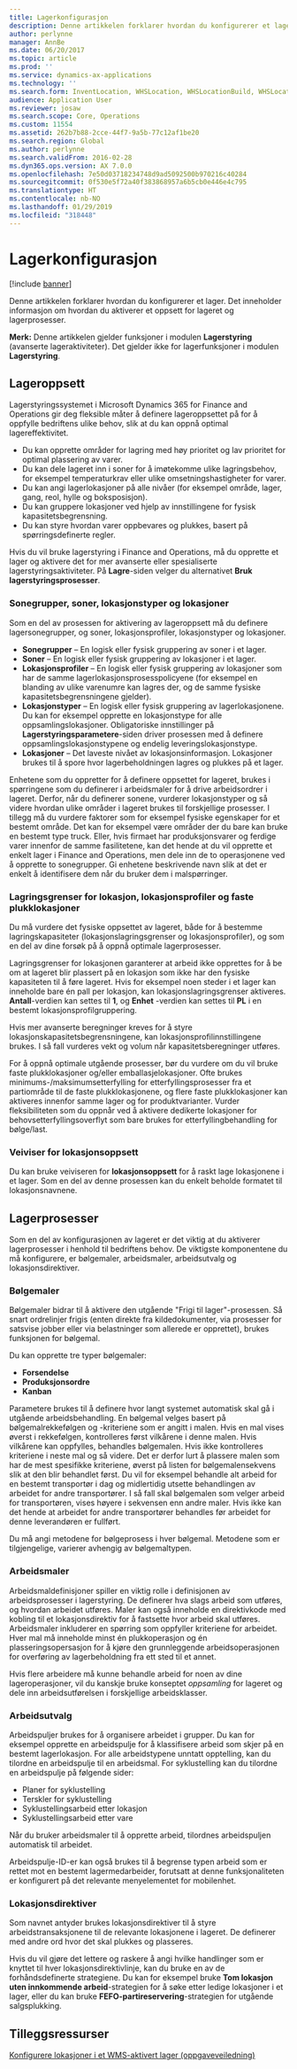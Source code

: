 ```yaml
---
title: Lagerkonfigurasjon
description: Denne artikkelen forklarer hvordan du konfigurerer et lager. Det inneholder informasjon om hvordan du aktiverer et oppsett for lageret og lagerprosesser.
author: perlynne
manager: AnnBe
ms.date: 06/20/2017
ms.topic: article
ms.prod: ''
ms.service: dynamics-ax-applications
ms.technology: ''
ms.search.form: InventLocation, WHSLocation, WHSLocationBuild, WHSLocationProfile, WHSLocationType, WHSLocDirTable, WHSParameters, WHSWaveTemplateTable, WHSWorkPool, WHSWorkTemplateTable, WHSZone, WHSZoneGroup
audience: Application User
ms.reviewer: josaw
ms.search.scope: Core, Operations
ms.custom: 11554
ms.assetid: 262b7b88-2cce-44f7-9a5b-77c12af1be20
ms.search.region: Global
ms.author: perlynne
ms.search.validFrom: 2016-02-28
ms.dyn365.ops.version: AX 7.0.0
ms.openlocfilehash: 7e50d03718234748d9ad5092500b970216c40284
ms.sourcegitcommit: 0f530e5f72a40f383868957a6b5cb0e446e4c795
ms.translationtype: HT
ms.contentlocale: nb-NO
ms.lasthandoff: 01/29/2019
ms.locfileid: "318448"
---
```

# <a name="warehouse-configuration"></a>Lagerkonfigurasjon

[!include [banner](../includes/banner.md)]

Denne artikkelen forklarer hvordan du konfigurerer et lager. Det inneholder informasjon om hvordan du aktiverer et oppsett for lageret og lagerprosesser.

**Merk:** Denne artikkelen gjelder funksjoner i modulen **Lagerstyring** (avanserte lageraktiviteter). Det gjelder ikke for lagerfunksjoner i modulen **Lagerstyring**.

## <a name="warehouse-layout"></a>Lageroppsett
Lagerstyringssystemet i Microsoft Dynamics 365 for Finance and Operations gir deg fleksible måter å definere lageroppsettet på for å oppfylle bedriftens ulike behov, slik at du kan oppnå optimal lagereffektivitet.

-   Du kan opprette områder for lagring med høy prioritet og lav prioritet for optimal plassering av varer.
-   Du kan dele lageret inn i soner for å imøtekomme ulike lagringsbehov, for eksempel temperaturkrav eller ulike omsetningshastigheter for varer.
-   Du kan angi lagerlokasjoner på alle nivåer (for eksempel område, lager, gang, reol, hylle og boksposisjon).
-   Du kan gruppere lokasjoner ved hjelp av innstillingene for fysisk kapasitetsbegrensning.
-   Du kan styre hvordan varer oppbevares og plukkes, basert på spørringsdefinerte regler.

Hvis du vil bruke lagerstyring i Finance and Operations, må du opprette et lager og aktivere det for mer avanserte eller spesialiserte lagerstyringsaktiviteter. På **Lagre**-siden velger du alternativet **Bruk lagerstyringsprosesser**.

### <a name="zone-groups-zones-location-types-and-locations"></a>Sonegrupper, soner, lokasjonstyper og lokasjoner

Som en del av prosessen for aktivering av lageroppsett må du definere lagersonegrupper, og soner, lokasjonsprofiler, lokasjonstyper og lokasjoner.

-   **Sonegrupper** – En logisk eller fysisk gruppering av soner i et lager.
-   **Soner** – En logisk eller fysisk gruppering av lokasjoner i et lager.
-   **Lokasjonsprofiler** – En logisk eller fysisk gruppering av lokasjoner som har de samme lagerlokasjonsprosesspolicyene (for eksempel en blanding av ulike varenumre kan lagres der, og de samme fysiske kapasitetsbegrensningene gjelder).
-   **Lokasjonstyper** – En logisk eller fysisk gruppering av lagerlokasjonene. Du kan for eksempel opprette en lokasjonstype for alle oppsamlingslokasjoner. Obligatoriske innstillinger på **Lagerstyringsparametere**-siden driver prosessen med å definere oppsamlingslokasjonstypene og endelig leveringslokasjonstype.
-   **Lokasjoner** – Det laveste nivået av lokasjonsinformasjon. Lokasjoner brukes til å spore hvor lagerbeholdningen lagres og plukkes på et lager.

Enhetene som du oppretter for å definere oppsettet for lageret, brukes i spørringene som du definerer i arbeidsmaler for å drive arbeidsordrer i lageret. Derfor, når du definerer sonene, vurderer lokasjonstyper og så videre hvordan ulike områder i lageret brukes til forskjellige prosesser. I tillegg må du vurdere faktorer som for eksempel fysiske egenskaper for et bestemt område. Det kan for eksempel være områder der du bare kan bruke en bestemt type truck. Eller, hvis firmaet har produksjonsvarer og ferdige varer innenfor de samme fasilitetene, kan det hende at du vil opprette et enkelt lager i Finance and Operations, men dele inn de to operasjonene ved å opprette to sonegrupper. Gi enhetene beskrivende navn slik at det er enkelt å identifisere dem når du bruker dem i malspørringer.

### <a name="location-stocking-limits-location-profiles-and-fixed-picking-locations"></a>Lagringsgrenser for lokasjon, lokasjonsprofiler og faste plukklokasjoner

Du må vurdere det fysiske oppsettet av lageret, både for å bestemme lagringskapasiteter (lokasjonslagringsgrenser og lokasjonsprofiler), og som en del av dine forsøk på å oppnå optimale lagerprosesser. 

Lagringsgrenser for lokasjonen garanterer at arbeid ikke opprettes for å be om at lageret blir plassert på en lokasjon som ikke har den fysiske kapasiteten til å føre lageret. Hvis for eksempel noen steder i et lager kan inneholde bare én pall per lokasjon, kan lokasjonslagringsgrenser aktiveres. **Antall**-verdien kan settes til **1**, og **Enhet** -verdien kan settes til **PL** i en bestemt lokasjonsprofilgruppering. 

Hvis mer avanserte beregninger kreves for å styre lokasjonskapasitetsbegrensningene, kan lokasjonsprofilinnstillingene brukes. I så fall vurderes vekt og volum når kapasitetsberegninger utføres. 

For å oppnå optimale utgående prosesser, bør du vurdere om du vil bruke faste plukklokasjoner og/eller emballasjelokasjoner. Ofte brukes minimums-/maksimumsetterfylling for etterfyllingsprosesser fra et partiområde til de faste plukklokasjonene, og flere faste plukklokasjoner kan aktiveres innenfor samme lager og for produktvarianter. Vurder fleksibiliteten som du oppnår ved å aktivere dedikerte lokasjoner for behovsetterfyllingsoverflyt som bare brukes for etterfyllingbehandling for bølge/last.

### <a name="location-setup-wizard"></a>Veiviser for lokasjonsoppsett

Du kan bruke veiviseren for **lokasjonsoppsett** for å raskt lage lokasjonene i et lager. Som en del av denne prosessen kan du enkelt beholde formatet til lokasjonsnavnene.

## <a name="warehouse-processes"></a>Lagerprosesser
Som en del av konfigurasjonen av lageret er det viktig at du aktiverer lagerprosesser i henhold til bedriftens behov. De viktigste komponentene du må konfigurere, er bølgemaler, arbeidsmaler, arbeidsutvalg og lokasjonsdirektiver.

### <a name="wave-templates"></a>Bølgemaler

Bølgemaler bidrar til å aktivere den utgående "Frigi til lager"-prosessen. Så snart ordrelinjer frigis (enten direkte fra kildedokumenter, via prosesser for satsvise jobber eller via belastninger som allerede er opprettet), brukes funksjonen for bølgemal. 

Du kan opprette tre typer bølgemaler: 
-   **Forsendelse**
-   **Produksjonsordre**
-   **Kanban** 

Parametere brukes til å definere hvor langt systemet automatisk skal gå i utgående arbeidsbehandling. En bølgemal velges basert på bølgemalrekkefølgen og -kriteriene som er angitt i malen. Hvis en mal vises øverst i rekkefølgen, kontrolleres først vilkårene i denne malen. Hvis vilkårene kan oppfylles, behandles bølgemalen. Hvis ikke kontrolleres kriteriene i neste mal og så videre. Det er derfor lurt å plassere malen som har de mest spesifikke kriteriene, øverst på listen for bølgemalensekvens slik at den blir behandlet først. Du vil for eksempel behandle alt arbeid for en bestemt transportør i dag og midlertidig utsette behandlingen av arbeidet for andre transportører. I så fall skal bølgemalen som velger arbeid for transportøren, vises høyere i sekvensen enn andre maler. Hvis ikke kan det hende at arbeidet for andre transportører behandles før arbeidet for denne leverandøren er fullført. 

Du må angi metodene for bølgeprosess i hver bølgemal. Metodene som er tilgjengelige, varierer avhengig av bølgemaltypen.

### <a name="work-templates"></a>Arbeidsmaler

Arbeidsmaldefinisjoner spiller en viktig rolle i definisjonen av arbeidsprosesser i lagerstyring. De definerer hva slags arbeid som utføres, og hvordan arbeidet utføres. Maler kan også inneholde en direktivkode med kobling til et lokasjonsdirektiv for å fastsette hvor arbeid skal utføres. Arbeidsmaler inkluderer en spørring som oppfyller kriteriene for arbeidet. Hver mal må inneholde minst én plukkoperasjon og én plasseringsopersasjon for å kjøre den grunnleggende arbeidsoperasjonen for overføring av lagerbeholdning fra ett sted til et annet. 

Hvis flere arbeidere må kunne behandle arbeid for noen av dine lageroperasjoner, vil du kanskje bruke konseptet *oppsamling* for lageret og dele inn arbeidsutførelsen i forskjellige arbeidsklasser.

### <a name="work-pools"></a>Arbeidsutvalg

Arbeidspuljer brukes for å organisere arbeidet i grupper. Du kan for eksempel opprette en arbeidspulje for å klassifisere arbeid som skjer på en bestemt lagerlokasjon. For alle arbeidstypene unntatt opptelling, kan du tilordne en arbeidspulje til en arbeidsmal. For syklustelling kan du tilordne en arbeidspulje på følgende sider:

-   Planer for syklustelling
-   Terskler for syklustelling
-   Syklustellingsarbeid etter lokasjon
-   Syklustellingsarbeid etter vare

Når du bruker arbeidsmaler til å opprette arbeid, tilordnes arbeidspuljen automatisk til arbeidet. 

Arbeidspulje-ID-er kan også brukes til å begrense typen arbeid som er rettet mot en bestemt lagermedarbeider, forutsatt at denne funksjonaliteten er konfigurert på det relevante menyelementet for mobilenhet.

### <a name="location-directives"></a>Lokasjonsdirektiver

Som navnet antyder brukes lokasjonsdirektiver til å styre arbeidstransaksjonene til de relevante lokasjonene i lageret. De definerer med andre ord hvor det skal plukkes og plasseres. 

Hvis du vil gjøre det lettere og raskere å angi hvilke handlinger som er knyttet til hver lokasjonsdirektivlinje, kan du bruke en av de forhåndsdefinerte strategiene. Du kan for eksempel bruke **Tom lokasjon uten innkommende arbeid**-strategien for å søke etter ledige lokasjoner i et lager, eller du kan bruke **FEFO-partireservering**-strategien for utgående salgsplukking.

<a name="additional-resources"></a>Tilleggsressurser
--------

[Konfigurere lokasjoner i et WMS-aktivert lager (oppgaveveiledning)](tasks/configure-locations-wms-enabled-warehouse.md)




